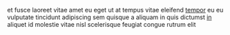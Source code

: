 et fusce laoreet vitae amet eu eget ut at tempus vitae eleifend
[tempor](generated_webpages/sed7.md) eu eu vulputate tincidunt adipiscing sem
quisque a aliquam in quis dictumst [in](generated_webpages/maximus1.md) aliquet
id molestie vitae nisl scelerisque feugiat congue rutrum elit